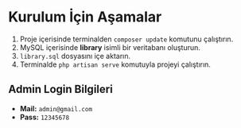 # Kurulum İçin Aşamalar

1. Proje içerisinde terminalden `composer update` komutunu çalıştırın.
2. MySQL içerisinde **library** isimli bir veritabanı oluşturun.
3. `library.sql` dosyasını içe aktarın.
4. Terminalde `php artisan serve` komutuyla projeyi çalıştırın.

## Admin Login Bilgileri

- **Mail:** `admin@gmail.com`  
- **Pass:** `12345678`
